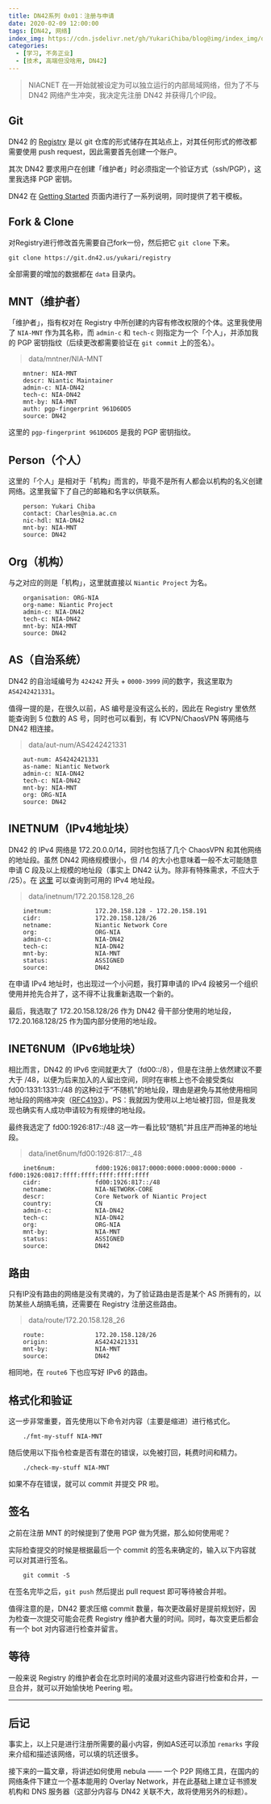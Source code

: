 ```yaml
---
title: DN42系列 0x01：注册与申请
date: 2020-02-09 12:00:00
tags: [DN42, 网络]
index_img: https://cdn.jsdelivr.net/gh/YukariChiba/blog@img/index_img/dn42-0x01.png
categories:
  - [学习, 不务正业]
  - [技术, 高端但没啥用, DN42]
---
```


> NIACNET 在一开始就被设定为可以独立运行的内部局域网络，但为了不与 DN42 网络产生冲突，我决定先注册 DN42 并获得几个IP段。

## Git

DN42 的 [Registry](https://git.dn42.us/) 是以 git 仓库的形式储存在其站点上，对其任何形式的修改都需要使用 push request，因此需要首先创建一个账户。  

其次 DN42 要求用户在创建「维护者」时必须指定一个验证方式（ssh/PGP），这里我选择 PGP 密钥。

DN42 在 [Getting Started](https://dn42.net/howto/Getting-started) 页面内进行了一系列说明，同时提供了若干模板。

## Fork & Clone

对Registry进行修改首先需要自己fork一份，然后把它 `git clone` 下来。

```
git clone https://git.dn42.us/yukari/registry
```

全部需要的增加的数据都在 `data` 目录内。

## MNT（维护者）

「维护者」，指有权对在 Registry 中所创建的内容有修改权限的个体。这里我使用了 `NIA-MNT` 作为其名称，而 `admin-c` 和 `tech-c` 则指定为一个「个人」，并添加我的 PGP 密钥指纹（后续更改都需要验证在 `git commit` 上的签名）。

> data/mntner/NIA-MNT

```
    mntner: NIA-MNT
    descr: Niantic Maintainer
    admin-c: NIA-DN42
    tech-c: NIA-DN42
    mnt-by: NIA-MNT
    auth: pgp-fingerprint 961D6DD5
    source: DN42
```

这里的 `pgp-fingerprint 961D6DD5` 是我的 PGP 密钥指纹。

## Person（个人）

这里的「个人」是相对于「机构」而言的，毕竟不是所有人都会以机构的名义创建网络。这里我留下了自己的邮箱和名字以供联系。

```
    person: Yukari Chiba
    contact: Charles@nia.ac.cn
    nic-hdl: NIA-DN42
    mnt-by: NIA-MNT
    source: DN42
```

## Org（机构）

与之对应的则是「机构」，这里就直接以 `Niantic Project` 为名。

```
    organisation: ORG-NIA
    org-name: Niantic Project
    admin-c: NIA-DN42
    tech-c: NIA-DN42
    mnt-by: NIA-MNT
    source: DN42
```

## AS（自治系统）

DN42 的自治域编号为 `424242` 开头 + `0000-3999` 间的数字，我这里取为 `AS4242421331`。

值得一提的是，在很久以前，AS 编号是没有这么长的，因此在 Registry 里依然能查询到 5 位数的 AS 号，同时也可以看到，有 ICVPN/ChaosVPN 等网络与 DN42 相连接。

> data/aut-num/AS4242421331
```
    aut-num: AS4242421331
    as-name: Niantic Network
    admin-c: NIA-DN42
    tech-c: NIA-DN42
    mnt-by: NIA-MNT
    org: ORG-NIA
    source: DN42
```

## INETNUM（IPv4地址块）

DN42 的 IPv4 网络是 172.20.0.0/14，同时也包括了几个 ChaosVPN 和其他网络的地址段。虽然 DN42 网络规模很小，但 /14 的大小也意味着一般不太可能随意申请 C 段及以上规模的地址段（事实上 DN42 认为。除非有特殊需求，不应大于 /25）。在 [这里](https://dn42.us/peers/free) 可以查询到可用的 IPv4 地址段。

> data/inetnum/172.20.158.128\_26
```
    inetnum:            172.20.158.128 - 172.20.158.191
    cidr:               172.20.158.128/26
    netname:            Niantic Network Core
    org:                ORG-NIA
    admin-c:            NIA-DN42
    tech-c:             NIA-DN42
    mnt-by:             NIA-MNT
    status:             ASSIGNED
    source:             DN42
```

在申请 IPv4 地址时，也出现过一个小问题，我打算申请的 IPv4 段被另一个组织使用并抢先合并了，这不得不让我重新选取一个新的。

最后，我选取了 172.20.158.128/26 作为 DN42 骨干部分使用的地址段，172.20.168.128/25 作为国内部分使用的地址段。

## INET6NUM（IPv6地址块）

相比而言，DN42 的 IPv6 空间就更大了（fd00::/8），但是在注册上依然建议不要大于 /48，以便为后来加入的人留出空间，同时在审核上也不会接受类似 fd00:1331:1331::/48 的这种过于“不随机”的地址段，理由是避免与其他使用相同地址段的网络冲突（[RFC4193](https://tools.ietf.org/html/rfc4193)）。PS：我就因为使用以上地址被打回，但是我发现也确实有人成功申请较为有规律的地址段。

最终我选定了 fd00:1926:817::/48 这一咋一看比较“随机”并且庄严而神圣的地址段。

> data/inet6num/fd00:1926:817::\_48
```
    inet6num:           fd00:1926:0817:0000:0000:0000:0000:0000 - fd00:1926:0817:ffff:ffff:ffff:ffff:ffff
    cidr:               fd00:1926:817::/48
    netname:            NIA-NETWORK-CORE
    descr:              Core Network of Niantic Project
    country:            CN
    admin-c:            NIA-DN42
    tech-c:             NIA-DN42
    org:                ORG-NIA
    mnt-by:             NIA-MNT
    status:             ASSIGNED
    source:             DN42
```

## 路由

只有IP没有路由的网络是没有灵魂的，为了验证路由是否是某个 AS 所拥有的，以防某些人胡搞毛搞，还需要在 Registry 注册这些路由。

> data/route/172.20.158.128\_26
```
    route:              172.20.158.128/26
    origin:             AS4242421331
    mnt-by:             NIA-MNT
    source:             DN42
```

相同地，在 `route6` 下也应写好 IPv6 的路由。

## 格式化和验证

这一步非常重要，首先使用以下命令对内容（主要是缩进）进行格式化。

```
    ./fmt-my-stuff NIA-MNT
```

随后使用以下指令检查是否有潜在的错误，以免被打回，耗费时间和精力。

```
    ./check-my-stuff NIA-MNT
```

如果不存在错误，就可以 commit 并提交 PR 啦。

## 签名

之前在注册 MNT 的时候提到了使用 PGP 做为凭据，那么如何使用呢？

实际检查提交的时候是根据最后一个 commit 的签名来确定的，输入以下内容就可以对其进行签名。

```
    git commit -S
```

在签名完毕之后，`git push` 然后提出 pull request 即可等待被合并啦。

值得注意的是，DN42 要求压缩 commit 数量，每次更改最好是提前规划好，因为检查一次提交可能会花费 Registry 维护者大量的时间。同时，每次变更后都会有一个 bot 对内容进行检查并留言。

## 等待

一般来说 Registry 的维护者会在北京时间的凌晨对这些内容进行检查和合并，一旦合并，就可以开始愉快地 Peering 啦。

---

## 后记

事实上，以上只是进行注册所需要的最小内容，例如AS还可以添加 `remarks` 字段来介绍和描述该网络，可以填的坑还很多。

接下来的一篇文章，将讲述如何使用 nebula —— 一个 P2P 网络工具，在国内的网络条件下建立一个基本能用的 Overlay Network，并在此基础上建立证书颁发机构和 DNS 服务器（这部分内容与 DN42 关联不大，故将使用另外的标题）。